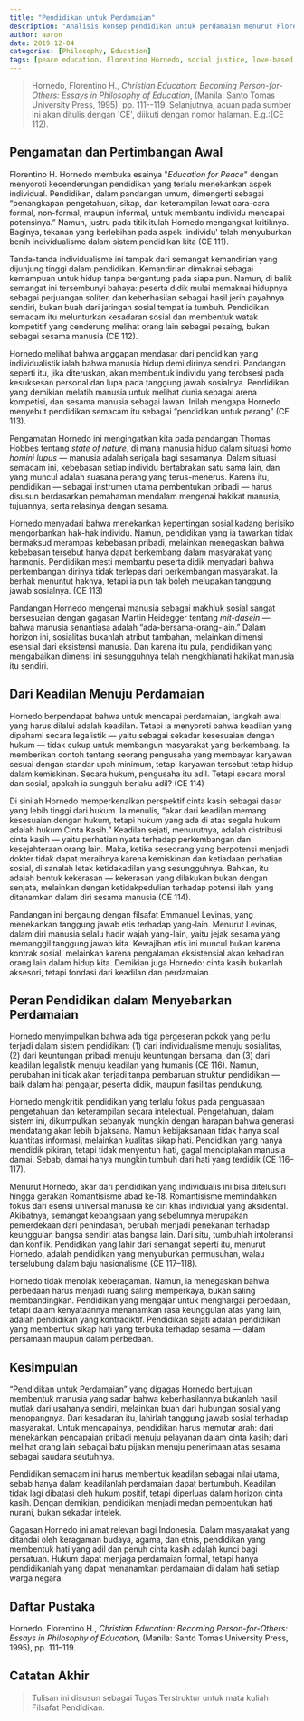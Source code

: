 ```yaml
---
title: "Pendidikan untuk Perdamaian"
description: "Analisis konsep pendidikan untuk perdamaian menurut Florentino Hornedo, mengeksplorasi bagaimana pendidikan dapat mengembangkan kesadaran sosial dan membentuk manusia sebagai 'being-for-others' melalui keadilan yang berbasis cinta kasih."
author: aaron
date: 2019-12-04
categories: [Philosophy, Education]
tags: [peace education, Florentino Hornedo, social justice, love-based education, being-for-others, educational philosophy, social consciousness, moral education]
---
```

> Hornedo, Florentino H., *Christian Education: Becoming Person-for-Others: Essays in Philosophy of Education*, (Manila: Santo Tomas University Press, 1995), pp. 111--119. Selanjutnya, acuan pada sumber ini akan ditulis dengan 'CE', diikuti dengan nomor halaman. E.g.:(CE 112).

## Pengamatan dan Pertimbangan Awal

Florentino H. Hornedo membuka esainya "*Education for Peace*" dengan menyoroti kecenderungan pendidikan yang terlalu menekankan aspek individual. Pendidikan, dalam pandangan umum, dimengerti sebagai “penangkapan pengetahuan, sikap, dan keterampilan lewat cara-cara formal, non-formal, maupun informal, untuk membantu individu mencapai potensinya.” Namun, justru pada titik itulah Hornedo mengangkat kritiknya. Baginya, tekanan yang berlebihan pada aspek 'individu' telah menyuburkan benih individualisme dalam sistem pendidikan kita (CE 111).

Tanda-tanda individualisme ini tampak dari semangat kemandirian yang dijunjung tinggi dalam pendidikan. Kemandirian dimaknai sebagai kemampuan untuk hidup tanpa bergantung pada siapa pun. Namun, di balik semangat ini tersembunyi bahaya: peserta didik mulai memaknai hidupnya sebagai perjuangan soliter, dan keberhasilan sebagai hasil jerih payahnya sendiri, bukan buah dari jaringan sosial tempat ia tumbuh. Pendidikan semacam itu melunturkan kesadaran sosial dan membentuk watak kompetitif yang cenderung melihat orang lain sebagai pesaing, bukan sebagai sesama manusia (CE 112).

Hornedo melihat bahwa anggapan mendasar dari pendidikan yang individualistik ialah bahwa manusia hidup demi dirinya sendiri. Pandangan seperti itu, jika diteruskan, akan membentuk individu yang terobsesi pada kesuksesan personal dan lupa pada tanggung jawab sosialnya. Pendidikan yang demikian melatih manusia untuk melihat dunia sebagai arena kompetisi, dan sesama manusia sebagai lawan. Inilah mengapa Hornedo menyebut pendidikan semacam itu sebagai “pendidikan untuk perang” (CE 113).

Pengamatan Hornedo ini mengingatkan kita pada pandangan Thomas Hobbes tentang *state of nature*, di mana manusia hidup dalam situasi *homo homini lupus* — manusia adalah serigala bagi sesamanya. Dalam situasi semacam ini, kebebasan setiap individu bertabrakan satu sama lain, dan yang muncul adalah suasana perang yang terus-menerus. Karena itu, pendidikan — sebagai instrumen utama pembentukan pribadi — harus disusun berdasarkan pemahaman mendalam mengenai hakikat manusia, tujuannya, serta relasinya dengan sesama.

Hornedo menyadari bahwa menekankan kepentingan sosial kadang berisiko mengorbankan hak-hak individu. Namun, pendidikan yang ia tawarkan tidak bermaksud merampas kebebasan pribadi, melainkan menegaskan bahwa kebebasan tersebut hanya dapat berkembang dalam masyarakat yang harmonis. Pendidikan mesti membantu peserta didik menyadari bahwa perkembangan dirinya tidak terlepas dari perkembangan masyarakat. Ia berhak menuntut haknya, tetapi ia pun tak boleh melupakan tanggung jawab sosialnya. (CE 113)

Pandangan Hornedo mengenai manusia sebagai makhluk sosial sangat bersesuaian dengan gagasan Martin Heidegger tentang *mit-dasein* — bahwa manusia senantiasa adalah “ada-bersama-orang-lain.” Dalam horizon ini, sosialitas bukanlah atribut tambahan, melainkan dimensi esensial dari eksistensi manusia. Dan karena itu pula, pendidikan yang mengabaikan dimensi ini sesungguhnya telah mengkhianati hakikat manusia itu sendiri.

## Dari Keadilan Menuju Perdamaian

Hornedo berpendapat bahwa untuk mencapai perdamaian, langkah awal yang harus dilalui adalah keadilan. Tetapi ia menyoroti bahwa keadilan yang dipahami secara legalistik — yaitu sebagai sekadar kesesuaian dengan hukum — tidak cukup untuk membangun masyarakat yang berkembang. Ia memberikan contoh tentang seorang pengusaha yang membayar karyawan sesuai dengan standar upah minimum, tetapi karyawan tersebut tetap hidup dalam kemiskinan. Secara hukum, pengusaha itu adil. Tetapi secara moral dan sosial, apakah ia sungguh berlaku adil? (CE 114)

Di sinilah Hornedo memperkenalkan perspektif cinta kasih sebagai dasar yang lebih tinggi dari hukum. Ia menulis, “akar dari keadilan memang kesesuaian dengan hukum, tetapi hukum yang ada di atas segala hukum adalah hukum Cinta Kasih.” Keadilan sejati, menurutnya, adalah distribusi cinta kasih — yaitu perhatian nyata terhadap perkembangan dan kesejahteraan orang lain. Maka, ketika seseorang yang berpotensi menjadi dokter tidak dapat meraihnya karena kemiskinan dan ketiadaan perhatian sosial, di sanalah letak ketidakadilan yang sesungguhnya. Bahkan, itu adalah bentuk kekerasan — kekerasan yang dilakukan bukan dengan senjata, melainkan dengan ketidakpedulian terhadap potensi ilahi yang ditanamkan dalam diri sesama manusia (CE 114).

Pandangan ini bergaung dengan filsafat Emmanuel Levinas, yang menekankan tanggung jawab etis terhadap yang-lain. Menurut Levinas, dalam diri manusia selalu hadir wajah yang-lain, yaitu jejak sesama yang memanggil tanggung jawab kita. Kewajiban etis ini muncul bukan karena kontrak sosial, melainkan karena pengalaman eksistensial akan kehadiran orang lain dalam hidup kita. Demikian juga Hornedo: cinta kasih bukanlah aksesori, tetapi fondasi dari keadilan dan perdamaian.

## Peran Pendidikan dalam Menyebarkan Perdamaian

Hornedo menyimpulkan bahwa ada tiga pergeseran pokok yang perlu terjadi dalam sistem pendidikan: (1) dari individualisme menuju sosialitas, (2) dari keuntungan pribadi menuju keuntungan bersama, dan (3) dari keadilan legalistik menuju keadilan yang humanis (CE 116). Namun, perubahan ini tidak akan terjadi tanpa pembaruan struktur pendidikan — baik dalam hal pengajar, peserta didik, maupun fasilitas pendukung.

Hornedo mengkritik pendidikan yang terlalu fokus pada penguasaan pengetahuan dan keterampilan secara intelektual. Pengetahuan, dalam sistem ini, dikumpulkan sebanyak mungkin dengan harapan bahwa generasi mendatang akan lebih bijaksana. Namun kebijaksanaan tidak hanya soal kuantitas informasi, melainkan kualitas sikap hati. Pendidikan yang hanya mendidik pikiran, tetapi tidak menyentuh hati, gagal menciptakan manusia damai. Sebab, damai hanya mungkin tumbuh dari hati yang terdidik (CE 116–117).

Menurut Hornedo, akar dari pendidikan yang individualis ini bisa ditelusuri hingga gerakan Romantisisme abad ke-18. Romantisisme memindahkan fokus dari esensi universal manusia ke ciri khas individual yang aksidental. Akibatnya, semangat kebangsaan yang sebelumnya merupakan pemerdekaan dari penindasan, berubah menjadi penekanan terhadap keunggulan bangsa sendiri atas bangsa lain. Dari situ, tumbuhlah intoleransi dan konflik. Pendidikan yang lahir dari semangat seperti itu, menurut Hornedo, adalah pendidikan yang menyuburkan permusuhan, walau terselubung dalam baju nasionalisme (CE 117–118).

Hornedo tidak menolak keberagaman. Namun, ia menegaskan bahwa perbedaan harus menjadi ruang saling memperkaya, bukan saling membandingkan. Pendidikan yang mengajar untuk menghargai perbedaan, tetapi dalam kenyataannya menanamkan rasa keunggulan atas yang lain, adalah pendidikan yang kontradiktif. Pendidikan sejati adalah pendidikan yang membentuk sikap hati yang terbuka terhadap sesama — dalam persamaan maupun dalam perbedaan.

## Kesimpulan

“Pendidikan untuk Perdamaian” yang digagas Hornedo bertujuan membentuk manusia yang sadar bahwa keberhasilannya bukanlah hasil mutlak dari usahanya sendiri, melainkan buah dari hubungan sosial yang menopangnya. Dari kesadaran itu, lahirlah tanggung jawab sosial terhadap masyarakat. Untuk mencapainya, pendidikan harus memutar arah: dari menekankan pencapaian pribadi menuju pelayanan dalam cinta kasih; dari melihat orang lain sebagai batu pijakan menuju penerimaan atas sesama sebagai saudara seutuhnya.

Pendidikan semacam ini harus membentuk keadilan sebagai nilai utama, sebab hanya dalam keadilanlah perdamaian dapat bertumbuh. Keadilan tidak lagi dibatasi oleh hukum positif, tetapi diperluas dalam horizon cinta kasih. Dengan demikian, pendidikan menjadi medan pembentukan hati nurani, bukan sekadar intelek.

Gagasan Hornedo ini amat relevan bagi Indonesia. Dalam masyarakat yang ditandai oleh keragaman budaya, agama, dan etnis, pendidikan yang membentuk hati yang adil dan penuh cinta kasih adalah kunci bagi persatuan. Hukum dapat menjaga perdamaian formal, tetapi hanya pendidikanlah yang dapat menanamkan perdamaian di dalam hati setiap warga negara.

## Daftar Pustaka

Hornedo, Florentino H., *Christian Education: Becoming Person-for-Others: Essays in Philosophy of Education*, (Manila: Santo Tomas University Press, 1995), pp. 111–119.

## Catatan Akhir

> Tulisan ini disusun sebagai Tugas Terstruktur untuk mata kuliah Filsafat Pendidikan.

